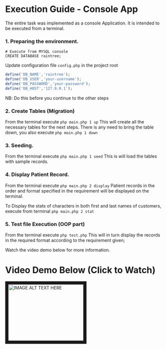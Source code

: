 # Execution Guide - Console App

The entire task was implemented as a console Application. It is intended to be executed from a terminal.

### 1. Preparing the environment.

```
# Execute from MYSQL console
CREATE DATABASE raintree;

```
Update configuration file `config.php` in the project root
```php
define('DB_NAME','raintree');
define('DB_USER','your-username');
define('DB_PASSWORD','your-password');
define('DB_HOST','127.0.0.1');
```

NB: Do this before you continue to the other steps

### 2. Create Tables (Migration)
From the terminal execute
    ```
        php main.php 1 up
    ```
This will create all the necessary tables for the next steps. There is any need to bring the table down, you also execute
    ```
        php main.php 1 down
    ```

### 3. Seeding.
From the terminal execute
    ```
        php main.php 1 seed
    ```
This is will load the tables with sample records.

### 4. Display Patient Record.
From the terminal execute
    ```
        php main.php 2 display
    ```
Patient records in the order and format specified in the requirement will be displayed on the terminal.

To Display the stats of characters in both first and last names of customers, execute from terminal
    ```
        php main.php 2 stat
    ```

### 5. Test file Execution (OOP part)
From the terminal execute
    ```
        php test.php
    ```
This will in turn display the records in the required format according to the requirement given;


Watch the video demo below for more information.

# Video Demo Below (Click to Watch)
<a href="http://www.youtube.com/watch?feature=player_embedded&v=olrOYcAvmic
" target="_blank"><img src="http://img.youtube.com/vi/olrOYcAvmic/0.jpg"
alt="IMAGE ALT TEXT HERE" width="240" height="180" border="10" /></a>
